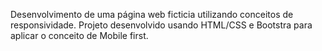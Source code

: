 Desenvolvimento de uma página web ficticia utilizando conceitos de responsividade. Projeto desenvolvido usando HTML/CSS e Bootstra para  aplicar o conceito de Mobile first.
